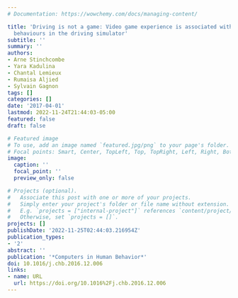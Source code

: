 ```yaml
---
# Documentation: https://wowchemy.com/docs/managing-content/

title: 'Driving is not a game: Video game experience is associated with risk-taking
  behaviours in the driving simulator'
subtitle: ''
summary: ''
authors:
- Arne Stinchcombe
- Yara Kadulina
- Chantal Lemieux
- Rumaisa Aljied
- Sylvain Gagnon
tags: []
categories: []
date: '2017-04-01'
lastmod: 2022-11-24T21:44:03-05:00
featured: false
draft: false

# Featured image
# To use, add an image named `featured.jpg/png` to your page's folder.
# Focal points: Smart, Center, TopLeft, Top, TopRight, Left, Right, BottomLeft, Bottom, BottomRight.
image:
  caption: ''
  focal_point: ''
  preview_only: false

# Projects (optional).
#   Associate this post with one or more of your projects.
#   Simply enter your project's folder or file name without extension.
#   E.g. `projects = ["internal-project"]` references `content/project/deep-learning/index.md`.
#   Otherwise, set `projects = []`.
projects: []
publishDate: '2022-11-25T02:44:03.216954Z'
publication_types:
- '2'
abstract: ''
publication: '*Computers in Human Behavior*'
doi: 10.1016/j.chb.2016.12.006
links:
- name: URL
  url: https://doi.org/10.1016%2Fj.chb.2016.12.006
---
```

